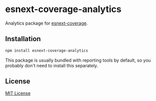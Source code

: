 # esnext-coverage-analytics

Analytics package for [esnext-coverage].

## Installation

```sh
npm install esnext-coverage-analytics
```

This package is usually bundled with reporting tools by default, so you probably don't need to install this separately.

## License

[MIT License](http://opensource.org/licenses/MIT)

[esnext-coverage]: https://github.com/esnext-coverage/esnext-coverage
